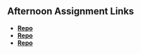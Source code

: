 ## Afternoon Assignment Links

* **[Repo](https://github.com/chanthakammer/shipShop)**
* **[Repo](https://github.com/chanthakammer/tuesdayLab)**
* **[Repo](https://github.com/chanthakammer/<ASSIGNMENT_REPO>)**
